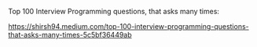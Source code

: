 Top 100 Interview Programming questions, that asks many times:

https://shirsh94.medium.com/top-100-interview-programming-questions-that-asks-many-times-5c5bf36449ab
